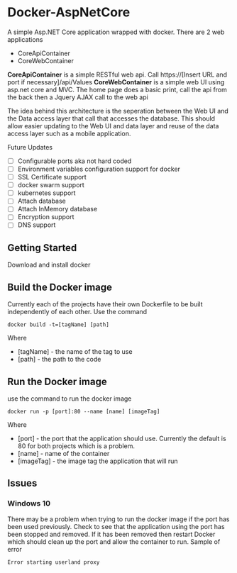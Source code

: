 # Docker-AspNetCore
A simple Asp.NET Core application wrapped with docker. There are 2 web applications
* CoreApiContainer
* CoreWebContainer

**CoreApiContainer** is a simple RESTful web api. Call https://[Insert URL and port if necessary]/api/Values
**CoreWebContainer** is a simple web UI using asp.net core and MVC. The home page does a basic print, call the api from the back then a Jquery AJAX call to the web api

The idea behind this architecture is the seperation between the Web UI and the Data access layer that call that accesses the database. This should allow easier updating to the Web UI and data layer and reuse of the data access layer such as a mobile application.

Future Updates
- [ ] Configurable ports aka not hard coded
- [ ] Environment variables configuration support for docker
- [ ] SSL Certificate support
- [ ] docker swarm support
- [ ] kubernetes support
- [ ] Attach database
- [ ] Attach InMemory database
- [ ] Encryption support
- [ ] DNS support

## Getting Started
Download and install docker

## Build the Docker image
Currently each of the projects have their own Dockerfile to be built independently of each other. Use the command
```
docker build -t=[tagName] [path]
```
Where
* [tagName] - the name of the tag to use
* [path] - the path to the code

## Run the Docker image
use the command to run the docker image
```
docker run -p [port]:80 --name [name] [imageTag]
```
Where 
* [port] - the port that the application should use. Currently the default is 80 for both projects which is a problem.
* [name] - name of the container
* [imageTag] - the image tag the application that will run

## Issues
### Windows 10 
There may be a problem when trying to run the docker image if the port has been used previously. Check to see that the application using the port has been stopped and removed. If it has been removed then restart Docker which should clean up the port and allow the container to run. Sample of error
```
Error starting userland proxy
```
